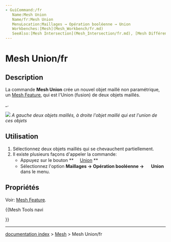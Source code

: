 ```yaml
---
- GuiCommand:/fr
   Name:Mesh Union‏‎
   Name/fr:Mesh Union
   MenuLocation:Maillages → Opération booléenne → Union
   Workbenches:[Mesh](Mesh_Workbench/fr.md)
   SeeAlso:[Mesh Intersection](Mesh_Intersection/fr.md), [Mesh Différence](Mesh_Difference/fr.md)
---
```


# Mesh Union/fr

## Description

La commande **Mesh Union** crée un nouvel objet maillé non paramétrique, un [Mesh Feature](Mesh_Feature/fr.md), qui est l\'Union (fusion) de deux objets maillés.

_.

![](images/Mesh_Union_example.png ) *A gauche deux objets maillés, à droite l'objet maillé qui est l'union de ces objets*

## Utilisation

1.  Sélectionnez deux objets maillés qui se chevauchent partiellement.
2.  Il existe plusieurs façons d\'appeler la commande:
    -   Appuyez sur le bouton **<img src="images/Mesh_Union.svg" width=16px> [Union](Mesh_Union/fr.md)
**
    -   Sélectionnez l\'option **Maillages → Opération booléenne → <img src="images/Mesh_Union.svg" width=16px> Union** dans le menu.

## Propriétés

Voir: [Mesh Feature](Mesh_Feature/fr.md).





{{Mesh Tools navi

}}

---
[documentation index](../README.md) > [Mesh](Mesh_Workbench.md) > Mesh Union/fr
